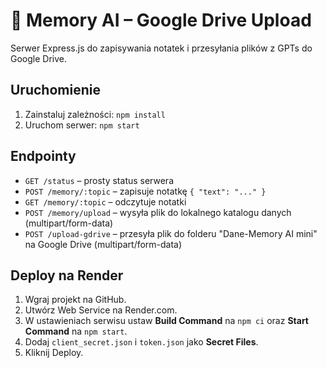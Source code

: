 
# 🧠 Memory AI – Google Drive Upload

Serwer Express.js do zapisywania notatek i przesyłania plików z GPTs do Google Drive.

## Uruchomienie

1. Zainstaluj zależności: `npm install`
2. Uruchom serwer: `npm start`

## Endpointy

- `GET /status` – prosty status serwera
- `POST /memory/:topic` – zapisuje notatkę `{ "text": "..." }`
- `GET /memory/:topic` – odczytuje notatki
- `POST /memory/upload` – wysyła plik do lokalnego katalogu danych (multipart/form-data)
- `POST /upload-gdrive` – przesyła plik do folderu "Dane-Memory AI mini" na Google Drive (multipart/form-data)

## Deploy na Render

1. Wgraj projekt na GitHub.
2. Utwórz Web Service na Render.com.
3. W ustawieniach serwisu ustaw **Build Command** na `npm ci` oraz **Start Command** na `npm start`.
4. Dodaj `client_secret.json` i `token.json` jako **Secret Files**.
5. Kliknij Deploy.

